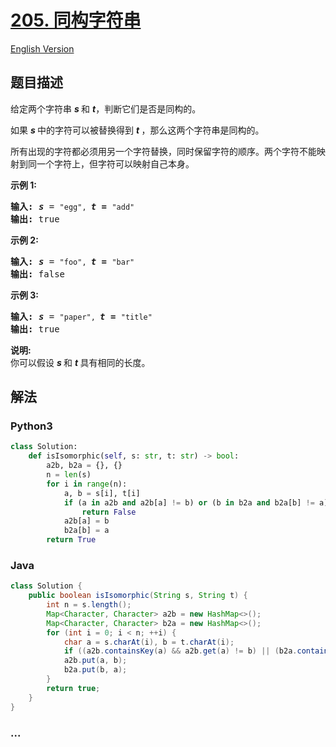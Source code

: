 # [205. 同构字符串](https://leetcode-cn.com/problems/isomorphic-strings)

[English Version](/solution/0200-0299/0205.Isomorphic%20Strings/README_EN.md)

## 题目描述

<!-- 这里写题目描述 -->
<p>给定两个字符串&nbsp;<em><strong>s&nbsp;</strong></em>和&nbsp;<strong><em>t</em></strong>，判断它们是否是同构的。</p>

<p>如果&nbsp;<em><strong>s&nbsp;</strong></em>中的字符可以被替换得到&nbsp;<strong><em>t&nbsp;</em></strong>，那么这两个字符串是同构的。</p>

<p>所有出现的字符都必须用另一个字符替换，同时保留字符的顺序。两个字符不能映射到同一个字符上，但字符可以映射自己本身。</p>

<p><strong>示例 1:</strong></p>

<pre><strong>输入:</strong> <strong><em>s</em></strong> = <code>&quot;egg&quot;, </code><strong><em>t = </em></strong><code>&quot;add&quot;</code>
<strong>输出:</strong> true
</pre>

<p><strong>示例 2:</strong></p>

<pre><strong>输入:</strong> <strong><em>s</em></strong> = <code>&quot;foo&quot;, </code><strong><em>t = </em></strong><code>&quot;bar&quot;</code>
<strong>输出:</strong> false</pre>

<p><strong>示例 3:</strong></p>

<pre><strong>输入:</strong> <strong><em>s</em></strong> = <code>&quot;paper&quot;, </code><strong><em>t = </em></strong><code>&quot;title&quot;</code>
<strong>输出:</strong> true</pre>

<p><strong>说明:</strong><br>
你可以假设&nbsp;<em><strong>s&nbsp;</strong></em>和 <strong><em>t </em></strong>具有相同的长度。</p>

## 解法

<!-- 这里可写通用的实现逻辑 -->

<!-- tabs:start -->

### **Python3**

<!-- 这里可写当前语言的特殊实现逻辑 -->

```python
class Solution:
    def isIsomorphic(self, s: str, t: str) -> bool:
        a2b, b2a = {}, {}
        n = len(s)
        for i in range(n):
            a, b = s[i], t[i]
            if (a in a2b and a2b[a] != b) or (b in b2a and b2a[b] != a):
                return False
            a2b[a] = b
            b2a[b] = a
        return True
```

### **Java**

<!-- 这里可写当前语言的特殊实现逻辑 -->

```java
class Solution {
    public boolean isIsomorphic(String s, String t) {
        int n = s.length();
        Map<Character, Character> a2b = new HashMap<>();
        Map<Character, Character> b2a = new HashMap<>();
        for (int i = 0; i < n; ++i) {
            char a = s.charAt(i), b = t.charAt(i);
            if ((a2b.containsKey(a) && a2b.get(a) != b) || (b2a.containsKey(b) && b2a.get(b) != a)) return false;
            a2b.put(a, b);
            b2a.put(b, a);
        }
        return true;
    }
}
```

### **...**

```

```

<!-- tabs:end -->
